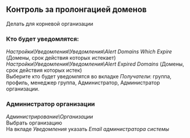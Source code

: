 ## Контроль за пролонгацией доменов  
Делать для корневой организации
### Кто будет уведомлятся:  
*Настройки\Уведомления\Уведомления\Alert Domains Which Expire* (Домены, срок действия которых истекает)  
*Настройки\Уведомления\Уведомления\Alert Expired Domains*  (Домены, срок действия которых истек)  
Выберите кто будет уведомлятся во вкладке *Получатели*:
группа, профиль, менеджер группа, Администратор, Администратор организации.  

### Администратор организации  
*Администрирование\Организации*  
Выбрать организацию  
На вкладе *Уведомления* указать *Email администратора системы*  
